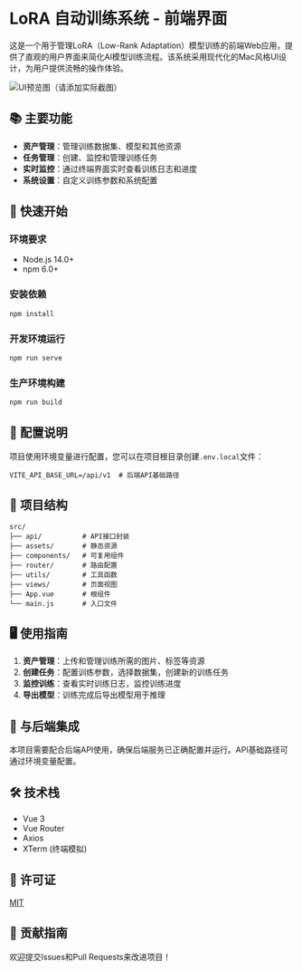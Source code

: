 # LoRA 自动训练系统 - 前端界面

这是一个用于管理LoRA（Low-Rank Adaptation）模型训练的前端Web应用，提供了直观的用户界面来简化AI模型训练流程。该系统采用现代化的Mac风格UI设计，为用户提供流畅的操作体验。

![UI预览图（请添加实际截图）](./public/preview.png)

## 📚 主要功能

- **资产管理**：管理训练数据集、模型和其他资源
- **任务管理**：创建、监控和管理训练任务
- **实时监控**：通过终端界面实时查看训练日志和进度
- **系统设置**：自定义训练参数和系统配置

## 🚀 快速开始

### 环境要求

- Node.js 14.0+
- npm 6.0+

### 安装依赖

```bash
npm install
```

### 开发环境运行

```bash
npm run serve
```

### 生产环境构建

```bash
npm run build
```

## 🔧 配置说明

项目使用环境变量进行配置，您可以在项目根目录创建`.env.local`文件：

```
VITE_API_BASE_URL=/api/v1  # 后端API基础路径
```

## 📁 项目结构

```
src/
├── api/          # API接口封装
├── assets/       # 静态资源
├── components/   # 可复用组件
├── router/       # 路由配置
├── utils/        # 工具函数
├── views/        # 页面视图
├── App.vue       # 根组件
└── main.js       # 入口文件
```

## 🖥️ 使用指南

1. **资产管理**：上传和管理训练所需的图片、标签等资源
2. **创建任务**：配置训练参数，选择数据集，创建新的训练任务
3. **监控训练**：查看实时训练日志，监控训练进度
4. **导出模型**：训练完成后导出模型用于推理

## 🔄 与后端集成

本项目需要配合后端API使用，确保后端服务已正确配置并运行。API基础路径可通过环境变量配置。

## 🛠️ 技术栈

- Vue 3
- Vue Router
- Axios
- XTerm (终端模拟)

## 📄 许可证

[MIT](LICENSE)

## 🤝 贡献指南

欢迎提交Issues和Pull Requests来改进项目！

